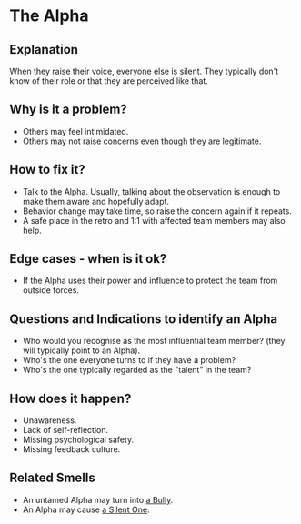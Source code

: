 # The Alpha
## Explanation
When they raise their voice, everyone else is silent.
They typically don't know of their role or that they are perceived like that.

## Why is it a problem?
* Others may feel intimidated.
* Others may not raise concerns even though they are legitimate.

## How to fix it?
* Talk to the Alpha. Usually, talking about the observation is enough to make them aware and hopefully adapt.
* Behavior change may take time, so raise the concern again if it repeats.
* A safe place in the retro and 1:1 with affected team members may also help.

## Edge cases - when is it ok?
* If the Alpha uses their power and influence to protect the team from outside forces.

## Questions and Indications to identify an Alpha
* Who would you recognise as the most influential team member? (they will typically point to an Alpha).
* Who's the one everyone turns to if they have a problem?
* Who's the one typically regarded as the "talent" in the team?

## How does it happen?
* Unawareness.
* Lack of self-reflection.
* Missing psychological safety.
* Missing feedback culture.

## Related Smells
* An untamed Alpha may turn into [a Bully](The-Bully.md).
* An Alpha may cause [a Silent One](The-Silent-One.md).